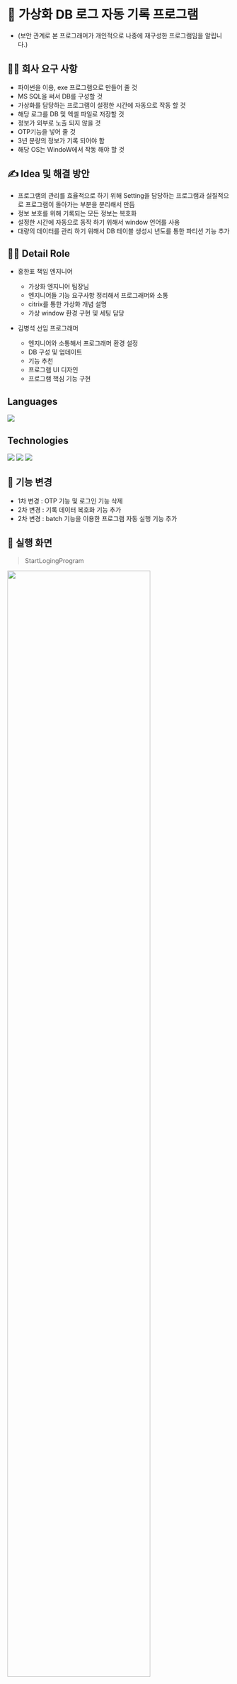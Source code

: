 # 📌 가상화 DB 로그 자동 기록 프로그램
* (보안 관계로 본 프로그래머가 개인적으로 나중에 재구성한 프로그램임을 알립니다.)

## 💁‍♂️ 회사 요구 사항

*  파이썬을 이용, exe 프로그램으로 만들어 줄 것
*  MS SQL을 써서 DB를 구성할 것
* 가상화를 담당하는 프로그램이 설정한 시간에 자동으로 작동 할 것
* 해당 로그를 DB 및 엑셀 파일로 저장할 것
* 정보가 외부로 노출 되지 않을 것
* OTP기능을 넣어 줄 것 
* 3년 분량의 정보가 기록 되어야 함
* 해당 OS는 WindoW에서 작동 해야 할 것

## ✍️ Idea 및 해결 방안

* 프로그램의 관리를 효율적으로 하기 위해 Setting을 담당하는 프로그램과 실질적으로 프로그램이 돌아가는 부분을 분리해서 만듬
* 정보 보호를 위해 기록되는 모든 정보는 복호화
* 설정한 시간에 자동으로 동작 하기 위해서 window 언어를 사용 
* 대량의 데이터를 관리 하기 위해서 DB 테이블 생성시 년도를 통한 파티션 기능 추가

## 💁‍♂️ Detail Role
* 홍한표 책임 엔지니어 
  * 가상화 엔지니어 팀장님
  * 엔지니어들 기능 요구사항 정리해서 프로그래머와 소통
  * citrix를 통한 가상화 개념 설명 
  * 가상 window 환경 구현 및 세팅 담당 

* 김병석 선임 프로그래머
  * 엔지니어와 소통해서 프로그래머 환경 설정
  * DB 구성 및 업데이트
  * 기능 추천 
  * 프로그램 UI 디자인
  * 프로그램 핵심 기능 구현

## Languages
<img src="https://img.shields.io/badge/Python-3776AB?style=flat-square&logo=python&logoColor=white"/>

## Technologies
<img src="https://img.shields.io/badge/git-red?style=flat-square&logo=git&logoColor=white"/> <img src="https://img.shields.io/badge/Microsoft SQL Server-blue?style=flat-square&logo=Microsoft SQL Server&logoColor=white"/> <img src="https://img.shields.io/badge/Windows System language-orange?style=flat-square&logo=Windows&logoColor=white"/>

## 🚀 기능 변경
* 1차 변경 : OTP 기능 및 로그인 기능 삭제 
* 2차 변경 : 기록 데이터 복호화 기능 추가
* 2차 변경 : batch 기능을 이용한 프로그램 자동 실행 기능 추가

## 👀 실행 화면
> StartLogingProgram
<img width="80%" src="https://user-images.githubusercontent.com/46039671/178288556-0ba50e83-3812-4a97-a786-78ccc6c69e77.png"/>
<img width="80%" src="https://user-images.githubusercontent.com/46039671/178288636-49e8c364-f176-4d47-b058-24cd7ed2b3fa.png"/>
<img width="80%" src="https://user-images.githubusercontent.com/46039671/178288645-9b724377-63f3-4636-bde7-38d89f9b53fa.png"/>
<img width="80%" src="https://user-images.githubusercontent.com/46039671/178288648-5bfa53c3-8e12-43bf-9168-c5f83da21bc2.png"/>
</br>
</br>

> AutoLogingProgram
<img width="80%" src="https://user-images.githubusercontent.com/46039671/178288652-25d0f5fa-5ef5-4ce4-8239-e381c172362b.png"/>

## 🔨성과 및 회고
* 프로그램은 초기 계획 대로 잘 작동했으며, 가상화 환경에서 에러가 발생할경우 윈도우의 CPU 사용량, 메모리 사용량을 로그에 기록하는 기능을 구현 하는 도중 해고 당했기 때문에 해당 기능   을 공부하던 단계에서 더 이상 진행 하지 못하게 되었습니다. 처음 공부한 파이썬, MSSQL, Window 언어로 혼자 프로그램 계획부터 DB 설계, UI 디자인 및 구현 까지 해본 중요한 경험이라고   생각합니다. 나중에 시간이 허락 된다면 재 구현한 해당 프로젝트를 리펙토링 할 생각 입니다.
